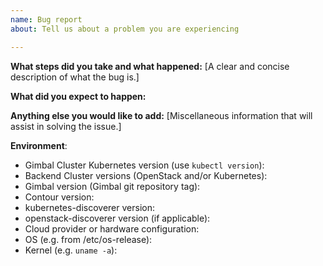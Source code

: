 ```yaml
---
name: Bug report
about: Tell us about a problem you are experiencing

---
```


**What steps did you take and what happened:**
[A clear and concise description of what the bug is.]


**What did you expect to happen:**


**Anything else you would like to add:**
[Miscellaneous information that will assist in solving the issue.]


**Environment**:

- Gimbal Cluster Kubernetes version (use `kubectl version`):
- Backend Cluster versions (OpenStack and/or Kubernetes):
- Gimbal version (Gimbal git repository tag):
- Contour version:
- kubernetes-discoverer version:
- openstack-discoverer version (if applicable):
- Cloud provider or hardware configuration:
- OS (e.g. from /etc/os-release):
- Kernel (e.g. `uname -a`):

